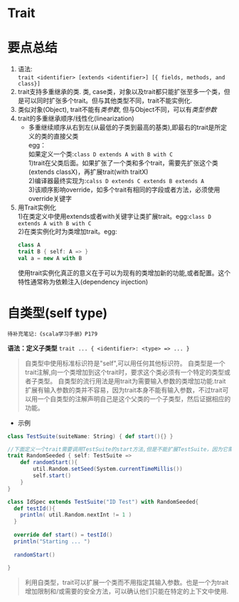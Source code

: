 Trait
=======
# 要点总结
1. 语法:  
   `trait <identifier> [extends <identifier>] [{ fields, methods, and class}]`  
2. trait支持多重继承的类. 类, case类，对象以及trait都只能扩张至多一个类，但是可以同时扩张多个trait。但与其他类型不同，trait不能实例化.
3. 类似对象(Object), trait不能有*类参数*, 但与Object不同，可以有*类型参数*
4. trait的多重继承顺序/线性化(linearization)  
   - 多重继续顺序从右到左(从最低的子类到最高的基类),即最右的trait是所定义的类的直接父类  
   egg：  
   如果定义一个类:`class D extends A with B with C`  
   1)trait在父类后面。如果扩张了一个类和多个trait，需要先扩张这个类(extends classX)，再扩展trait(with traitX)  
   2)编译器最终实现为:`calss D extends C extends B extends A`  
   3)该顺序影响override，如多个trait有相同的字段或者方法，必须使用override关键字  
5. 用Trait实例化  
   1)在类定义中使用extends或者with关键字让类扩展trait。egg:`class D extends A with B with C`   
   2)在类实例化时为类增加trait。egg:
    ```scala
    class A
    trait B { self: A => }
    val a = new A with B
    ```
    使用trait实例化真正的意义在于可以为现有的类增加新的功能,或者配置。这个特性通常称为依赖注入(dependency injection)
    
# 自类型(self type)
    待补充笔记:《scala学习手册》P179
   **语法：定义子类型**
   `trait ... { <identifier>: <type> => ... }`  
   >自类型中使用标准标识符是"self",可以用任何其他标识符。
   >自类型是一个trait注解,向一个类增加到这个trait时，要求这个类必须有一个特定的类型或者子类型。
   >自类型的流行用法是用trait为需要输入参数的类增加功能.trait扩展有输入参数的类并不容易，因为trait本身不能有输入参数，不过trait可以用一个自类型的注解声明自己是这个父类的一个子类型，然后证据相应的功能。
   - 示例
   ```scala
   class TestSuite(suiteName: String) { def start(){} }
   
   //下面定义一个trait需要调用TestSuite的start方法,但是不能扩展TestSuite，因为它需要硬编码的输入参数，而trait是不能带参数。可以通过使用一个自类型，就可以认为这个trait是TestSuit的一个子类型，而不需要显示声明.
   trait RandomSeeded { self: TestSuite =>
       def randomStart(){
           util.Random.setSeed(System.currentTimeMillis())
           self.start()
       }
   }
   
   class IdSpec extends TestSuite("ID Test") with RandomSeeded{
     def testId(){ 
       println( util.Random.nextInt != 1 )
     }
     
     override def start() = testId()
     println("Starting ... ")
     
     randomStart()
     
   }
   ```
   >利用自类型，trait可以扩展一个类而不用指定其输入参数。也是一个为trait增加限制和/或需要的安全方法，可以确认他们只能在特定的上下文中使用.
      
